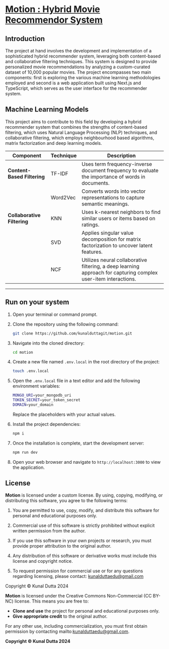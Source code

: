 # [Motion : Hybrid Movie Recommendor System](https://www.motion.kunaldutta.me)

## Introduction
The project at hand involves the development and implementation of a sophisticated hybrid recommender system, leveraging both content-based and collaborative filtering techniques. This system is designed to provide personalized movie recommendations by analyzing a custom-curated dataset of 10,000 popular movies. The project encompasses two main components: first is exploring the various machine learning methodologies employed and second is a web application built using Next.js and TypeScript, which serves as the user interface for the recommender system.

## Machine Learning Models
This project aims to contribute to this field by developing a hybrid recommender system that combines the strengths of content-based filtering, which uses Natural Language Processing (NLP) techniques, and collaborative filtering, which employs neighbourhood based algorithms, matrix factorization and deep learning models.

| **Component**                 | **Technique**        | **Description**                                                                 |
|-------------------------------|----------------------|---------------------------------------------------------------------------------|
| **Content-Based Filtering**   | TF-IDF               | Uses term frequency-inverse document frequency to evaluate the importance of words in documents. |
|                               | Word2Vec             | Converts words into vector representations to capture semantic meanings.         |
| **Collaborative Filtering**   | KNN                  | Uses k-nearest neighbors to find similar users or items based on ratings.        |
|                               | SVD                  | Applies singular value decomposition for matrix factorization to uncover latent features. |
|                               | NCF                  | Utilizes neural collaborative filtering, a deep learning approach for capturing complex user-item interactions. |

<hr />

## Run on your system
1. Open your terminal or command prompt.

2. Clone the repository using the following command:
   ```bash
   git clone https://github.com/kunalduttagit/motion.git
   ```

3. Navigate into the cloned directory:
   ```bash
   cd motion
   ```

4. Create a new file named `.env.local` in the root directory of the project:
   ```bash
   touch .env.local
   ```

5. Open the `.env.local` file in a text editor and add the following environment variables:
   ```bash
   MONGO_URI=your_mongodb_uri
   TOKEN_SECRET=your_token_secret
   DOMAIN=your_domain
   ```
   Replace the placeholders with your actual values.


6. Install the project dependencies:
   ```bash
   npm i
   ```

7. Once the installation is complete, start the development server:
   ```bash
   npm run dev
   ```

8. Open your web browser and navigate to `http://localhost:3000` to view the application.


## License
**Motion** is licensed under a custom license. By using, copying, modifying, or distributing this software, you agree to the following terms:

1. You are permitted to use, copy, modify, and distribute this software for personal and educational purposes only.

2. Commercial use of this software is strictly prohibited without explicit written permission from the author.

3. If you use this software in your own projects or research, you must provide proper attribution to the original author.

4. Any distribution of this software or derivative works must include this license and copyright notice.

5. To request permission for commercial use or for any questions regarding licensing, please contact:
   kunalduttaedu@gmail.com

Copyright © Kunal Dutta 2024

**Motion** is licensed under the Creative Commons Non-Commercial (CC BY-NC) license. This means you are free to:

- **Clone and use** the project for personal and educational purposes only.
- **Give appropriate credit** to the original author.

For any other use, including commercialization, you must first obtain permission by contacting mailto:kunalduttaedu@gmail.com.

**Copyright © Kunal Dutta 2024**